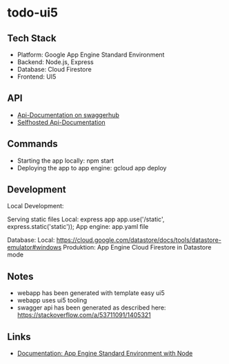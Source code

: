 # todo-ui5

## Tech Stack

* Platform: Google App Engine Standard Environment
* Backend: Node.js, Express
* Database: Cloud Firestore
* Frontend: UI5

## API

* [Api-Documentation on swaggerhub](https://app.swaggerhub.com/apis-docs/Safadurimo/todo-ui5/1.0.0)
* [Selfhosted Api-Documentation](https://todo-ui5.ew.r.appspot.com/static/dist/index.html)

## Commands

* Starting the app locally: npm start
* Deploying the app to app engine: gcloud app deploy

## Development

Local Development:

Serving static files
Local: express app app.use('/static', express.static('static'));
App engine: app.yaml file

Database:
Local: https://cloud.google.com/datastore/docs/tools/datastore-emulator#windows
Produktion: App Engine Cloud Firestore in Datastore mode

## Notes

* webapp has been generated with template easy ui5
* webapp uses ui5 tooling
* swagger api has been generated as described here: https://stackoverflow.com/a/53711091/1405321


## Links

* [Documentation: App Engine Standard Environment with Node](https://cloud.google.com/appengine/docs/standard/)
